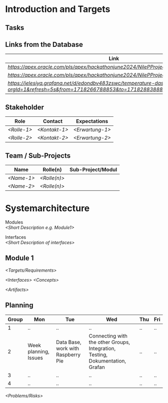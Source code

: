 # Introduction and Targets

## Tasks

## Links from the Database
| Link         |        |
|--------------|----------------|
| *https://apex.oracle.com/pls/apex/hackathonjune2024/NilePProject/TEMPERATURE_DATA* | *temp* | 
| *https://apex.oracle.com/pls/apex/hackathonjune2024/NilePProject/FISHCOUNTER_DATA* | *counter* | 
| *https://jelesiya.grafana.net/d/edondbv483zswc/temperature-dashboard?orgId=1&refresh=5s&from=1718266788853&to=1718288388854* | *Dashboard temperature* |

## Stakeholder

| Role         | Contact        | Expectations      |
|--------------|----------------|-------------------|
| *\<Rolle-1>* | *\<Kontakt-1>* | *\<Erwartung-1>*  |
| *\<Rolle-2>* | *\<Kontakt-2>* | *\<Erwartung-2>*  |

## Team / Sub-Projects

| Name         | Rolle(n)       | Sub-Project/Modul |
|--------------|----------------|-------------------|
| *\<Name-1>*  | *\<Rolle(n)>*  |                   |
| *\<Name-2>*  | *\<Rolle(n)>*  |                   |

# Systemarchitecture

Modules  
*\<Short Description e.g. Module1>*

Interfaces  
*\<Short Description of interfaces>*

## Module 1

*\<Targets/Requirements>*

*\<Interfaces>*
*\<Concepts>*

*\<Artifacts>*

## Planning

| Group         | Mon        | Tue      | Wed   | Thu  | Fri  |
|--------------|----------------|-------------------|-------------|------------|---------|
| 1 | .. | ..  | .. | ..| .. |
| 2 |  Week planning, Issues | Data Base, work with Raspberry Pie   | Connecting with the other Groups, Integration, Testing, Dokumentation, Grafan  | ..| .. |
| 3 | .. | ..  | .. | ..| .. |
| 4 |  .. | ..  | .. | ..| .. |



*\<Problems/Risks>*
